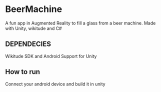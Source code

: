 # BeerMachine
A fun app in Augmented Reality to fill a glass from a beer machine. Made with Unity, wikitude and C#

## DEPENDECIES
Wikitude SDK and Android Support for Unity

## How to run
Connect your android device and build it in unity
